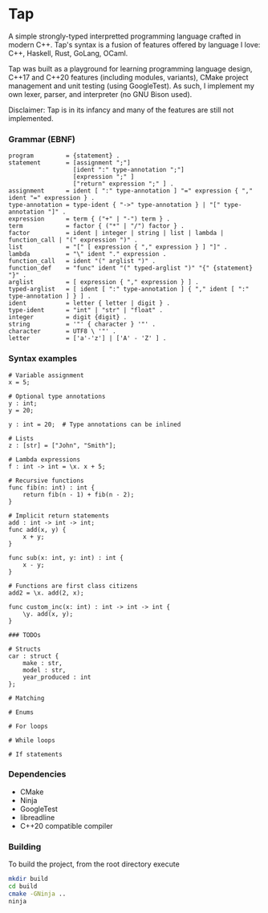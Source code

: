 # Tap
A simple strongly-typed interpretted programming language crafted
in modern C++. Tap's syntax is a fusion of features offered by 
language I love: C++, Haskell, Rust, GoLang, OCaml.

Tap was built as a playground for learning programming language design,
C++17 and C++20 features (including modules, variants), CMake 
project management and unit testing (using GoogleTest).
As such, I implement my own lexer, parser, and interpreter
(no GNU Bison used).

Disclaimer: Tap is in its infancy and many of the features are still not implemented.

### Grammar (EBNF)
```
program         = {statement} .
statement       = [assignment ";"]
                  [ident ":" type-annotation ";"]
                  [expression ";" ] 
                  ["return" expression ";" ] .
assignment      = ident [ ":" type-annotation ] "=" expression { "," ident "=" expression } .
type-annotation = type-ident { "->" type-annotation } | "[" type-annotation "]" .
expression      = term { ("+" | "-") term } .
term            = factor { ("*" | "/") factor } .
factor          = ident | integer | string | list | lambda | function_call | "(" expression ")" .
list            = "[" [ expression { "," expression } ] "]" .
lambda          = "\" ident "." expression .
function_call   = ident "(" arglist ")" .
function_def    = "func" ident "(" typed-arglist ")" "{" {statement} "}" .
arglist         = [ expression { "," expression } ] .
typed-arglist   = [ ident [ ":" type-annotation ] { "," ident [ ":" type-annotation ] } ] .
ident           = letter { letter | digit } .
type-ident      = "int" | "str" | "float" .
integer         = digit {digit} .
string          = '"' { character } '"' .
character       = UTF8 \ '"' .
letter          = ['a'-'z'] | ['A' - 'Z' ] .
```

### Syntax examples
```
# Variable assignment
x = 5;   

# Optional type annotations
y : int;
y = 20;

y : int = 20;  # Type annotations can be inlined

# Lists
z : [str] = ["John", "Smith"];  

# Lambda expressions
f : int -> int = \x. x + 5;   

# Recursive functions
func fib(n: int) : int {
    return fib(n - 1) + fib(n - 2);   
}

# Implicit return statements
add : int -> int -> int;
func add(x, y) {
    x + y;   
}

func sub(x: int, y: int) : int {
    x - y;
}

# Functions are first class citizens
add2 = \x. add(2, x);

func custom_inc(x: int) : int -> int -> int {
    \y. add(x, y);
}

### TODOs

# Structs
car : struct {
    make : str,
    model : str,
    year_produced : int
};

# Matching

# Enums

# For loops

# While loops

# If statements

```
### Dependencies
- CMake
- Ninja
- GoogleTest
- libreadline
- C++20 compatible compiler

### Building
To build the project, from the root directory execute
```bash
mkdir build
cd build
cmake -GNinja ..
ninja
```